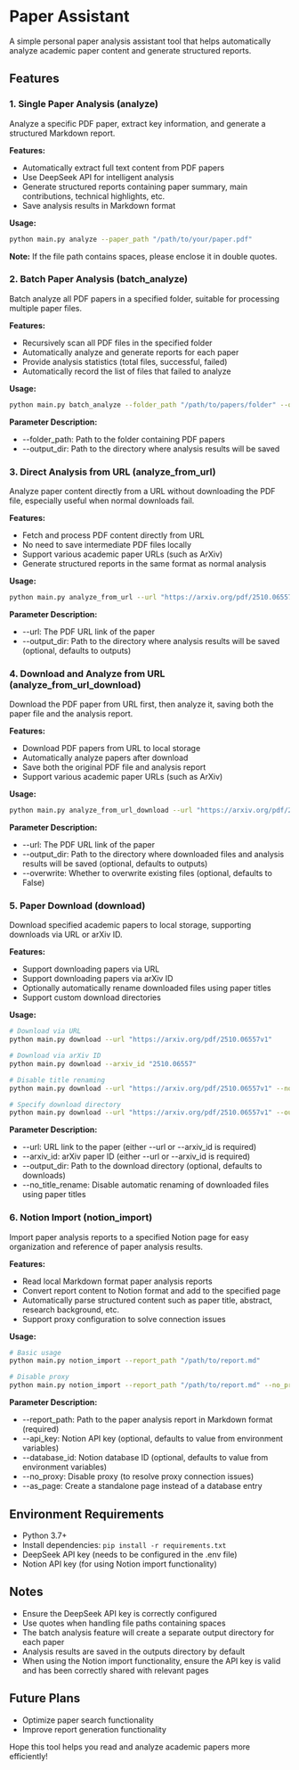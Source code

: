 # Paper Assistant
A simple personal paper analysis assistant tool that helps automatically analyze academic paper content and generate structured reports.

## Features
### 1. Single Paper Analysis (analyze)
Analyze a specific PDF paper, extract key information, and generate a structured Markdown report.

**Features:**
- Automatically extract full text content from PDF papers
- Use DeepSeek API for intelligent analysis
- Generate structured reports containing paper summary, main contributions, technical highlights, etc.
- Save analysis results in Markdown format

**Usage:**
```bash
python main.py analyze --paper_path "/path/to/your/paper.pdf"
```

**Note:** If the file path contains spaces, please enclose it in double quotes.

### 2. Batch Paper Analysis (batch_analyze)
Batch analyze all PDF papers in a specified folder, suitable for processing multiple paper files.

**Features:**
- Recursively scan all PDF files in the specified folder
- Automatically analyze and generate reports for each paper
- Provide analysis statistics (total files, successful, failed)
- Automatically record the list of files that failed to analyze

**Usage:**
```bash
python main.py batch_analyze --folder_path "/path/to/papers/folder" --output_dir "/path/to/output/folder"
```

**Parameter Description:**
- --folder_path: Path to the folder containing PDF papers
- --output_dir: Path to the directory where analysis results will be saved

### 3. Direct Analysis from URL (analyze_from_url)
Analyze paper content directly from a URL without downloading the PDF file, especially useful when normal downloads fail.

**Features:**
- Fetch and process PDF content directly from URL
- No need to save intermediate PDF files locally
- Support various academic paper URLs (such as ArXiv)
- Generate structured reports in the same format as normal analysis

**Usage:**
```bash
python main.py analyze_from_url --url "https://arxiv.org/pdf/2510.06557v1" --output_dir "./outputs"
```

**Parameter Description:**
- --url: The PDF URL link of the paper
- --output_dir: Path to the directory where analysis results will be saved (optional, defaults to outputs)

### 4. Download and Analyze from URL (analyze_from_url_download)
Download the PDF paper from URL first, then analyze it, saving both the paper file and the analysis report.

**Features:**
- Download PDF papers from URL to local storage
- Automatically analyze papers after download
- Save both the original PDF file and analysis report
- Support various academic paper URLs (such as ArXiv)

**Usage:**
```bash
python main.py analyze_from_url_download --url "https://arxiv.org/pdf/2510.06557v1" --output_dir "./outputs" --overwrite False
```

**Parameter Description:**
- --url: The PDF URL link of the paper
- --output_dir: Path to the directory where downloaded files and analysis results will be saved (optional, defaults to outputs)
- --overwrite: Whether to overwrite existing files (optional, defaults to False)

### 5. Paper Download (download)
Download specified academic papers to local storage, supporting downloads via URL or arXiv ID.

**Features:**
- Support downloading papers via URL
- Support downloading papers via arXiv ID
- Optionally automatically rename downloaded files using paper titles
- Support custom download directories

**Usage:**
```bash
# Download via URL
python main.py download --url "https://arxiv.org/pdf/2510.06557v1"

# Download via arXiv ID
python main.py download --arxiv_id "2510.06557"

# Disable title renaming
python main.py download --url "https://arxiv.org/pdf/2510.06557v1" --no_title_rename

# Specify download directory
python main.py download --url "https://arxiv.org/pdf/2510.06557v1" --output_dir "./my_papers"
```

**Parameter Description:**
- --url: URL link to the paper (either --url or --arxiv_id is required)
- --arxiv_id: arXiv paper ID (either --url or --arxiv_id is required)
- --output_dir: Path to the download directory (optional, defaults to downloads)
- --no_title_rename: Disable automatic renaming of downloaded files using paper titles

### 6. Notion Import (notion_import)
Import paper analysis reports to a specified Notion page for easy organization and reference of paper analysis results.

**Features:**
- Read local Markdown format paper analysis reports
- Convert report content to Notion format and add to the specified page
- Automatically parse structured content such as paper title, abstract, research background, etc.
- Support proxy configuration to solve connection issues

**Usage:**
```bash
# Basic usage
python main.py notion_import --report_path "/path/to/report.md"

# Disable proxy
python main.py notion_import --report_path "/path/to/report.md" --no_proxy
```

**Parameter Description:**
- --report_path: Path to the paper analysis report in Markdown format (required)
- --api_key: Notion API key (optional, defaults to value from environment variables)
- --database_id: Notion database ID (optional, defaults to value from environment variables)
- --no_proxy: Disable proxy (to resolve proxy connection issues)
- --as_page: Create a standalone page instead of a database entry

## Environment Requirements
- Python 3.7+
- Install dependencies: `pip install -r requirements.txt`
- DeepSeek API key (needs to be configured in the .env file)
- Notion API key (for using Notion import functionality)

## Notes
- Ensure the DeepSeek API key is correctly configured
- Use quotes when handling file paths containing spaces
- The batch analysis feature will create a separate output directory for each paper
- Analysis results are saved in the outputs directory by default
- When using the Notion import functionality, ensure the API key is valid and has been correctly shared with relevant pages

## Future Plans
- Optimize paper search functionality
- Improve report generation functionality

Hope this tool helps you read and analyze academic papers more efficiently!